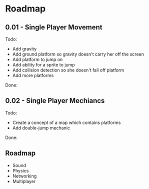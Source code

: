 # Roadmap

## 0.01 - Single Player Movement

Todo:
- Add gravity
- Add ground platform so gravity doesn't carry her off the screen
- Add platform to jump on
- Add ability for a sprite to jump
- Add collision detection so she doesn't fall off platform
- Add more platforms

Done:

## 0.02 - Single Player Mechiancs

Todo:
- Create a concept of a map which contains platforms
- Add double-jump mechanic

Done:

## Roadmap

- Sound
- Physics
- Networking
- Multiplayer